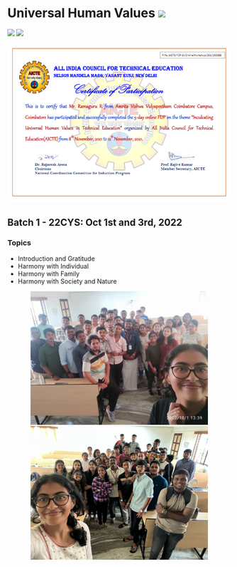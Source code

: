 # Universal Human Values ![](https://img.shields.io/badge/-Live-brightgreen)
![](https://img.shields.io/badge/Batch-22CYS-lightgreen) ![](https://img.shields.io/badge/2022-blue) 


<p align="center">
  <img src="Assets/Ramaguru_R.png" width="800">
</p>

## Batch 1 - 22CYS: Oct 1st and 3rd, 2022

### Topics 
- Introduction and Gratitude
- Harmony with Individual
- Harmony with Family
- Harmony with Society and Nature


<p align="center">
  <img src="Assets/B1_22CYS_D1.jpeg" width="400">   <img src="Assets/B1_22CYS_D2.jpeg" width="400">
</p>
